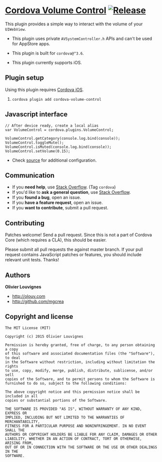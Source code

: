 # [Cordova Volume Control](https://github.com/mgcrea/cordova-plugin-volume-control) [![Release](https://img.shields.io/npm/v/cordova-volume-control.svg?style=flat)](https://github.com/mgcrea/cordova-plugin-volume-control/releases)

This plugin provides a simple way to interact with the volume of your `UIWebView`.

* This plugin uses private `AVSystemController.h` APIs and can't be used for AppStore apps.

* This plugin is built for `cordova@^3.6`.

* This plugin currently supports iOS.


## Plugin setup

Using this plugin requires [Cordova iOS](https://github.com/apache/cordova-ios).

1. `cordova plugin add cordova-volume-control`


## Javascript interface

    // After device ready, create a local alias
    var VolumeControl = cordova.plugins.VolumeControl;

    VolumeControl.getCategory(console.log.bind(console));
    VolumeControl.toggleMute();
    VolumeControl.isMuted(console.log.bind(console));
    VolumeControl.setVolume(0.15);

* Check [source](https://github.com/mgcrea/cordova-plugin-volume-control/tree/master/www/VolumeControl.js) for additional configuration.


## Communication

- If you **need help**, use [Stack Overflow](http://stackoverflow.com/questions/tagged/cordova). (Tag `cordova`)
- If you'd like to **ask a general question**, use [Stack Overflow](http://stackoverflow.com/questions/tagged/cordova).
- If you **found a bug**, open an issue.
- If you **have a feature request**, open an issue.
- If you **want to contribute**, submit a pull request.


## Contributing

Patches welcome! Send a pull request. Since this is not a part of Cordova Core (which requires a CLA), this should be easier.

Please submit all pull requests the against master branch. If your pull request contains JavaScript patches or features, you should include relevant unit tests. Thanks!


## Authors

**Olivier Louvignes**

+ http://olouv.com
+ http://github.com/mgcrea


## Copyright and license

    The MIT License (MIT)

    Copyright (c) 2015 Olivier Louvignes

    Permission is hereby granted, free of charge, to any person obtaining a copy
    of this software and associated documentation files (the "Software"), to deal
    in the Software without restriction, including without limitation the rights
    to use, copy, modify, merge, publish, distribute, sublicense, and/or sell
    copies of the Software, and to permit persons to whom the Software is
    furnished to do so, subject to the following conditions:

    The above copyright notice and this permission notice shall be included in all
    copies or substantial portions of the Software.

    THE SOFTWARE IS PROVIDED "AS IS", WITHOUT WARRANTY OF ANY KIND, EXPRESS OR
    IMPLIED, INCLUDING BUT NOT LIMITED TO THE WARRANTIES OF MERCHANTABILITY,
    FITNESS FOR A PARTICULAR PURPOSE AND NONINFRINGEMENT. IN NO EVENT SHALL THE
    AUTHORS OR COPYRIGHT HOLDERS BE LIABLE FOR ANY CLAIM, DAMAGES OR OTHER
    LIABILITY, WHETHER IN AN ACTION OF CONTRACT, TORT OR OTHERWISE, ARISING FROM,
    OUT OF OR IN CONNECTION WITH THE SOFTWARE OR THE USE OR OTHER DEALINGS IN THE
    SOFTWARE.
